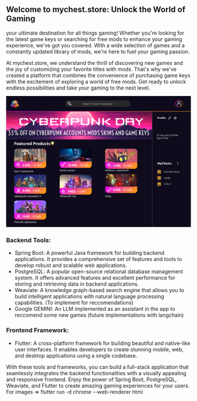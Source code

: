 ## Welcome to mychest.store: Unlock the World of Gaming
your ultimate destination for all things gaming! Whether you're looking for the latest game keys or searching for free mods to enhance your gaming experience, we've got you covered. With a wide selection of games and a constantly updated library of mods, we're here to fuel your gaming passion.

At mychest.store, we understand the thrill of discovering new games and the joy of customizing your favorite titles with mods. That's why we've created a platform that combines the convenience of purchasing game keys with the excitement of exploring a world of free mods. Get ready to unlock endless possibilities and take your gaming to the next level.

![Image](presentation/UI.png)


### Backend Tools:
- Spring Boot: A powerful Java framework for building backend applications. It provides a comprehensive set of features and tools to develop robust and scalable web applications.
- PostgreSQL: A popular open-source relational database management system. It offers advanced features and excellent performance for storing and retrieving data in backend applications.
- Weaviate: A knowledge graph-based search engine that allows you to build intelligent applications with natural language processing capabilities. (To implement for reccomendations)
- Google GEMINI: An LLM implemented as an assistant in the app to reccomend some new games (future implementations with langchain)

### Frontend Framework:
- Flutter: A cross-platform framework for building beautiful and native-like user interfaces. It enables developers to create stunning mobile, web, and desktop applications using a single codebase.

With these tools and frameworks, you can build a full-stack application that seamlessly integrates the backend functionalities with a visually appealing and responsive frontend. Enjoy the power of Spring Boot, PostgreSQL, Weaviate, and Flutter to create amazing gaming experiences for your users.
For images => flutter run -d chrome --web-renderer html